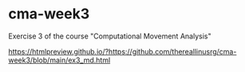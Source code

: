 # cma-week3
Exercise 3 of the course "Computational Movement Analysis"

https://htmlpreview.github.io/?https://github.com/thereallinusrg/cma-week3/blob/main/ex3_md.html
